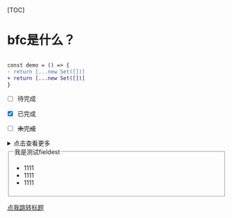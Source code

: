 [TOC]


# bfc是什么？

```diff

const demo = () => {
- return [...new Set([])]
+ return [...new Set([])]
}
```


- [ ] 待完成

- [x] 已完成

- [ ] ~~未完成~~


<details>
<summary>点击查看更多</summary>
<ul>
<li>1111</li>
<li>1111</li>
<li>1111</li>
</ul>
</details>


<fieldset>
    <legend>我是测试fieldest</legend>
    <ul>
    <li>1111</li>
    <li>1111</li>
    <li>1111</li>
    </ul>
</fieldset>


[点我跳转标题](#bfc是什么)